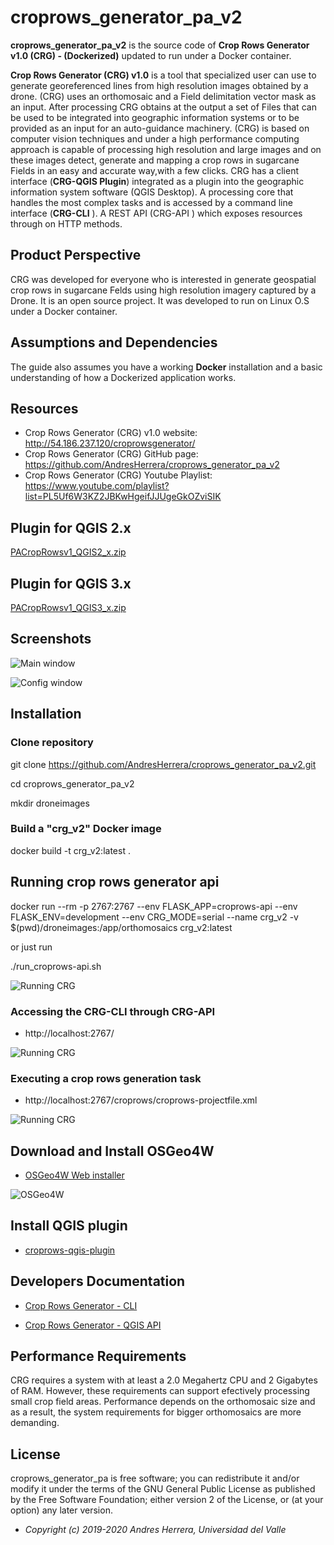 # croprows_generator_pa_v2

**croprows_generator_pa_v2** is the source code of **Crop Rows Generator v1.0 (CRG) - (Dockerized)**  updated to run under a Docker container.

**Crop Rows Generator (CRG) v1.0** is a tool that specialized user can use to generate georeferenced lines from high resolution images obtained by a drone. (CRG) uses an orthomosaic and a Field delimitation vector mask as an input. After processing CRG obtains at the output a set of Files that can be used to be integrated into geographic information systems or to be provided as an input for an auto-guidance machinery. (CRG) is based on computer vision techniques and under a high performance computing approach is capable of processing high resolution and large images and on these images detect, generate and mapping a crop rows in sugarcane Fields in an easy and accurate way,with a few clicks. CRG has a client interface (**CRG-QGIS Plugin**) integrated as a plugin into the geographic information system software (QGIS Desktop). A processing core that handles the most complex tasks and is accessed by a command line interface (**CRG-CLI** ). A REST API (CRG-API ) which exposes resources through on HTTP methods.

## Product Perspective

CRG was developed for everyone who is interested in generate geospatial crop rows in sugarcane Felds using high resolution imagery captured by a Drone. It is an open source project. It was developed to run on Linux O.S under a Docker container.

## Assumptions and Dependencies

The guide also assumes you have a working **Docker**  installation and a basic understanding of how a Dockerized application works.

## Resources

- Crop Rows Generator (CRG) v1.0 website:
http://54.186.237.120/croprowsgenerator/
- Crop Rows Generator (CRG) GitHub page:
https://github.com/AndresHerrera/croprows_generator_pa_v2
- Crop Rows Generator (CRG) Youtube Playlist:
https://www.youtube.com/playlist?list=PL5Uf6W3KZ2JBKwHgeifJJUgeGkOZviSIK

## Plugin for QGIS 2.x

[PACropRowsv1_QGIS2_x.zip](croprows-qgis-plugin/PACropRowsv1_QGIS2_x.zip)

## Plugin for QGIS 3.x

[PACropRowsv1_QGIS3_x.zip](croprows-qgis-plugin/PACropRowsv1_QGIS3_x.zip)

## Screenshots 
![Main window](screenshot1.png)

![Config window](screenshot2.png)

## Installation

### Clone repository

git clone https://github.com/AndresHerrera/croprows_generator_pa_v2.git

cd croprows_generator_pa_v2

mkdir droneimages

### Build a "crg_v2" Docker image 

docker build -t crg_v2:latest .

## Running crop rows generator api

docker run --rm -p 2767:2767 --env FLASK_APP=croprows-api --env FLASK_ENV=development --env CRG_MODE=serial --name crg_v2 -v $(pwd)/droneimages:/app/orthomosaics crg_v2:latest

or just run 

./run_croprows-api.sh

![Running CRG](screenshot3.png)

### Accessing the CRG-CLI through CRG-API

* http://localhost:2767/

![Running CRG](screenshot4.png)

### Executing a crop rows generation task

* http://localhost:2767/croprows/croprows-projectfile.xml

![Running CRG](screenshot5.png)

## Download and Install OSGeo4W

- [OSGeo4W Web installer](http://download.osgeo.org/osgeo4w/osgeo4w-setup-x86_64.exe)

![OSGeo4W](screenshot6.png)

## Install QGIS plugin

- [croprows-qgis-plugin](croprows-qgis-plugin/README.md)

## Developers Documentation

- [Crop Rows Generator - CLI](http://54.186.237.120/croprowsgenerator/crg_cli/html/index.html)

- [Crop Rows Generator - QGIS API](http://54.186.237.120/croprowsgenerator/crg_plugin/html/index.html)

## Performance Requirements

CRG requires a system with at least a 2.0 Megahertz CPU and 2 Gigabytes of RAM. However, these requirements can support efectively processing small crop field areas. Performance depends on the orthomosaic size and as a result, the system requirements for bigger orthomosaics are more demanding.

## License

croprows_generator_pa is free software; you can redistribute it and/or modify it under the terms of the GNU General Public License as published by the Free Software Foundation; either version 2 of the License, or (at your option) any later version.

* <em>Copyright (c) 2019-2020 Andres Herrera, Universidad del Valle</em>
